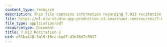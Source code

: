```yaml
---
content_type: resource
description: This file contains information regarding 7.013 recitation 2.
file: https://ol-ocw-studio-app-production.s3.amazonaws.com/courses/7-013-introductory-biology-spring-2013/e51ba4283a1916cc6ad7d1b36d7c5017_MIT7_013S12_Recitation_2.pdf
file_type: application/pdf
resourcetype: Document
title: 7.013 Recitation 2
uid: e51ba428-3a19-16cc-6ad7-d1b36d7c5017
---
```

